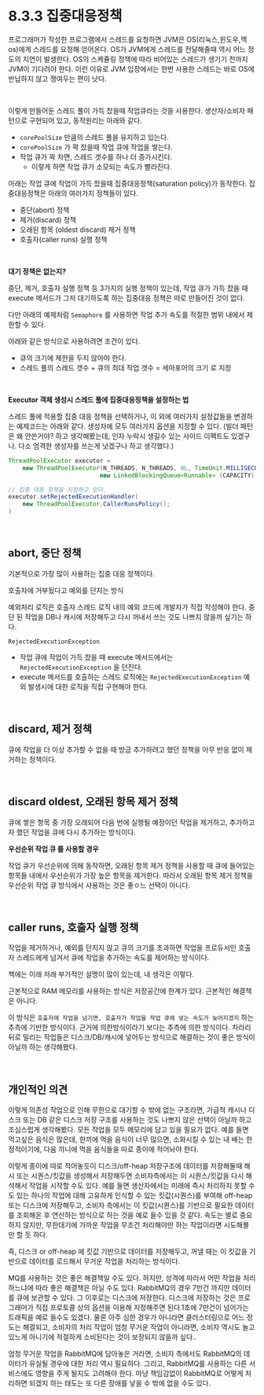 # 8.3.3 집중대응정책

프로그래머가 작성한 프로그램에서 스레드를 요청하면 JVM은 OS(리눅스,윈도우,맥os)에게 스레드를 요청해 얻어온다. OS가 JVM에게 스레드를 전달해줄때 역시 어느 정도의 지연이 발생한다. OS의 스케쥴링 정책에 따라 비어있는 스레드가 생기기 전까지 JVM이 기다려야 한다. 이런 이유로 JVM 입장에서는 한번 사용한 스레드는 바로 OS에 반납하지 않고 쟁여두는 편이 낫다.<br>

<br>

이렇게 만들어둔 스레드 풀이 가득 찼을때 작업큐라는 것을 사용한다. 생산자/소비자 패턴으로 구현되어 있고, 동작원리는 아래와 같다. 

- `corePoolSize` 만큼의 스레드 풀을 유지하고 있는다. 
- `corePoolSize` 가 꽉 찼을때 작업 큐에 작업을 쌓는다.
- 작업 큐가 꽉 차면, 스레드 갯수를 하나 더 증가시킨다.
  - 이렇게 하면 작업 큐가 소모되는 속도가 빨라진다.

아래는 작업 큐에 작업이 가득 찼을때 집중대응정책(saturation policy)가 동작한다. 집중대응정책은 아래의 여러가지 정책들이 있다.

- 중단(abort) 정책
- 제거(discard) 정책
- 오래된 항목 (oldest discard) 제거 정책
- 호출자(caller runs) 실행 정책

<br>

**대기 정책은 없는지?**<br>

중단, 제거, 호출자 실행 정책 등 3가지의 실행 정책이 있는데, 작업 큐가 가득 찼을 때 execute 메서드가 그저 대기하도록 하는 집중대응 정책은 따로 만들어진 것이 없다. 

다만 아래의 예제처럼 `Semaphore` 를 사용하면 작업 추가 속도를 적절한 범위 내에서 제한할 수 있다.

아래와 같은 방식으로 사용하려면 조건이 있다.

- 큐의 크기에 제한을 두지 않아야 한다.
- 스레드 풀의 스레드 갯수 + 큐의 최대 작업 갯수 = 세마포어의 크기 로 지정

<br>

**Executor 객체 생성시 스레드 풀에 집중대응정책을 설정하는 법**<br>

스레드 풀에 적용할 집중 대응 정책을 선택하거나, 이 외에 여러가지 설정값들을 변경하는 예제코드는 아래와 같다. 생성자에 모두 여러가지 옵션을 지정할 수 있다. (빌더 패턴은 왜 안쓴거야? 하고 생각해봤는데, 인자 누락시 생길수 있는 사이드 이펙트도 있겠구나. 다소 엄격한 생성자를 쓰는게 낫겠구나 하고 생각했다.)<br>

```java
ThreadPoolExecutor executor = 
    new ThreadPoolExecutor(N_THREADS, N_THREADS, 0L, TimeUnit.MILLISECONDS,
                          new LinkedBlockingQueue<Runnable> (CAPACITY));

// 집중 대응 정책을 지정하고 있다.
executor.setRejectedExecutionHandler(
    new ThreadPoolExecutor.CallerRunsPolicy();
)
```

<br>

## abort, 중단 정책

기본적으로 가장 많이 사용하는 집중 대응 정책이다.<br>

호출자에 거부됬다고 예외를 던지는 방식<br>

예외처리 로직은 호출자 스레드 로직 내의 예외 코드에 개발자가 직접 작성해야 한다. 중단 된 작업을 DB나 캐시에 저장해두고 다시 꺼내서 쓰는 것도 나쁘지 않을까 싶기는 하다.<br>

`RejectedExecutionException` 

- 작업 큐에 작업이 가득 찼을 때 execute 메서드에서는 `RejectedExecutionException` 을 던진다.
- execute 메서드를 호출하는 스레드 로직에는 `RejectedExecutionException` 예외 발생시에 대한 로직을 직접 구현해야 한다.

<br>

## discard, 제거 정책

큐에 작업을 더 이상 추가할 수 없을 때 방금 추가하려고 했던 정책을 아무 반응 없이 제거하는 정책이다.<br>

<br>

## discard oldest, 오래된 항목 제거 정책

큐에 쌓은 항목 중 가장 오래되어 다음 번에 실행될 예정이던 작업을 제거하고, 추가하고자 했던 작업을 큐에 다시 추가하는 방식이다.<br>

**우선순위 작업 큐 를 사용할 경우**<br>

작업 큐가 우선순위에 의해 동작하면, 오래된 항목 제거 정책을 사용할 때 큐에 들어있는 항목들 내에서 우선순위가 가장 높은 항목을 제거한다. 따라서 오래된 항목 제거 정책을 우선순위 작업 큐 방식에서 사용하는 것은 좋ㅇ느 선택이 아니다.<br>

<br>

## caller runs, 호출자 실행 정책

작업을 제거하거나, 예외를 던지지 않고 큐의 크기를 초과하면 작업을 프로듀서인 호출자 스레드에게 넘겨서 큐에 작업을 추가하는 속도를 제어하는 방식이다. <br>

책에는 이래 저래 부가적인 설명이 많이 있는데, 내 생각은 이렇다.<br>

근본적으로 RAM 메모리를 사용하는 방식은 저장공간에 한계가 있다. 근본적인 해결책은 아니다.

이 방식은 `호출자에 작업을 넘기면, 호출자가 작업을 작업 큐에 넣는 속도가 늦어지겠지` 하는 추측에 기반한 방식이다. 근거에 의한방식이라기 보다는 추측에 의한 방식이다. 차라리 뒤로 밀리는 작업들은 디스크/DB/캐시에 넣어두는 방식으로 해결하는 것이 좋은 방식이 아닐까 하는 생각해봤다.<br>

<br>

## 개인적인 의견

이렇게 의존성 작업으로 인해 무한으로 대기할 수 밖에 없는 구조라면, 가급적 캐시나 디스크 또는 DB 같은 디스크 저장 구조를 사용하는 것도 나쁘지 않은 선택이 아닐까 하고 조심스럽게 생각해봤다. 모든 작업을 모두 메모리에 담고 있을 필요가 없다. 예를 들면 먹고싶은 음식은 많은데, 한끼에 먹을 음식이 너무 많으면, 소화시킬 수 있는 내 배는 한정적이기에, 다음 끼니에 먹을 음식들을 따로 종이에 적어놔야 한다.<br>

이렇게 종이에 따로 적어놓듯이 디스크/off-heap 저장구조에 데이터를 저장해둘때 해시 또는 시퀀스/킷값을 생성해서 저장해두면 소비자측에서는 이 시퀀스/킷값을 다시 해석해서 작업을 시작할 수도 있다. 예를 들면 생산자에서는 미래에 즉시 처리하지 못할 수도 있는 하나의 작업에 대해 고유하게 인식할 수 있는 킷값(시퀀스)를 부여해 off-heap 또는 디스크에 저장해두고, 소비자 측에서는 이 킷값(시퀀스)를 기반으로 필요한 데이터를 조회해온 후 연산하는 방식으로 하는 것을 예로 들수 있을 것 같다. 속도는 별로 중요하지 않지만, 무한대기에 가까운 작업을 무조건 처리해야만 하는 작업이라면 시도해볼 만 할 듯 하다.<br>

즉, 디스크 or off-heap 에 킷값 기반으로 데이터를 저장해두고, 꺼낼 때는 이 킷값을 기반으로 데이터를 로드해서 무거운 작업을 처리하는 방식이다.<br>

MQ를 사용하는 것은 좋은 해결책일 수도 있다. 하지만, 성격에 따라서 어떤 작업을 처리하느냐에 따라 좋은 해결책은 아닐 수도 있다. RabbitMQ의 경우 7만건 까지만 데이터를 큐에 보관할 수 있다. 그 이후로는 디스크에 저장한다. 디스크에 저장하는 것은 프로그래머가 직접 프로토콜 상의 옵션을 이용해 지정해주면 된다.1초에 7만건이 넘어가는 트래픽을 예로 들수도 있겠다. 물론 아주 심한 경우가 아니라면 클러스터링으로 어느 정도는 해결되고, 소비자의 처리 작업이 엄청 무거운 작업이 아니라면, 소비자 역시도 놀고 있느게 아니기에 적절하게 소비된다는 것이 보장되지 않을까 싶다..<br>

엄청 무거운 작업을 RabbitMQ에 담아놓은 거라면, 소비자 측에서도 RabbitMQ의 데이터가 유실될 경우에 대한 처리 역시 필요하다. 그리고, RabbitMQ를 사용하는 다른 서비스에도 영향을 주게 될지도 고려해야 한다. 마냥 책임감없이 RabbitMQ로 어떻게 처리하면 되겠지 하는 태도는 또 다른 장애를 낳을 수 밖에 없을 수도 있다.<br>

<br>

 
